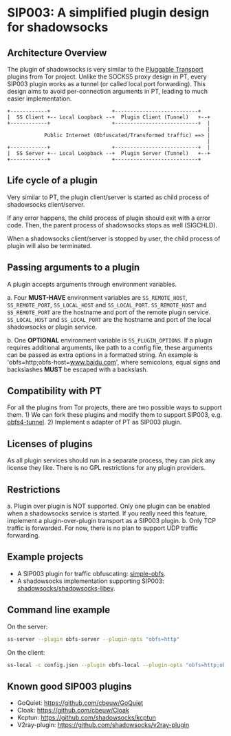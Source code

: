 # SIP003: A simplified plugin design for shadowsocks

## Architecture Overview

The plugin of shadowsocks is very similar to the [Pluggable Transport](https://gitweb.torproject.org/torspec.git/tree/pt-spec.txt) plugins from Tor project. Unlike the SOCKS5 proxy design in PT, every SIP003 plugin works as a tunnel (or called local port forwarding). This design aims to avoid per-connection arguments in PT, leading to much easier implementation.

```
+------------+                    +---------------------------+
|  SS Client +-- Local Loopback --+  Plugin Client (Tunnel)   +--+
+------------+                    +---------------------------+  |
                                                                 |
            Public Internet (Obfuscated/Transformed traffic) ==> |
                                                                 |
+------------+                    +---------------------------+  |
|  SS Server +-- Local Loopback --+  Plugin Server (Tunnel)   +--+
+------------+                    +---------------------------+
```

## Life cycle of a plugin

Very similar to PT, the plugin client/server is started as child process of shadowsocks client/server.

If any error happens, the child process of plugin should exit with a error code. Then, the parent process of shadowsocks stops as well (SIGCHLD). 

When a shadowsocks client/server is stopped by user, the child process of plugin will also be terminated.

## Passing arguments to a plugin

A plugin accepts arguments through environment variables.

a. Four **MUST-HAVE** environment variables are `SS_REMOTE_HOST`, `SS_REMOTE_PORT`, `SS_LOCAL_HOST` and `SS_LOCAL_PORT`. `SS_REMOTE_HOST` and `SS_REMOTE_PORT` are the hostname and port of the remote plugin service. `SS_LOCAL_HOST` and `SS_LOCAL_PORT` are the hostname and port of the local shadowsocks or plugin service.

b. One **OPTIONAL** environment variable is `SS_PLUGIN_OPTIONS`. If a plugin requires additional arguments, like path to a config file, these arguments can be passed as extra options in a formatted string. An example is 'obfs=http;obfs-host=www.baidu.com', where semicolons, equal signs and backslashes **MUST** be escaped with a backslash.

## Compatibility with PT

For all the plugins from Tor projects, there are two possible ways to support them. 1) We can fork these plugins and modify them to support SIP003, e.g. [obfs4-tunnel](https://github.com/madeye/obfs4-tunnel). 2) Implement a adapter of PT as SIP003 plugin.

## Licenses of plugins

As all plugin services should run in a separate process, they can pick any license they like. There is no GPL restrictions for any plugin providers.

## Restrictions

a. Plugin over plugin is NOT supported. Only one plugin can be enabled when a shadowsocks service is started. If you really need this feature, implement a plugin-over-plugin transport as a SIP003 plugin.
b. Only TCP traffic is forwarded. For now, there is no plan to support UDP traffic forwarding.

## Example projects

* A SIP003 plugin for traffic obfuscating: [simple-obfs](https://github.com/shadowsocks/simple-obfs).
* A shadowsocks implementation supporting SIP003: [shadowsocks/shadowsocks-libev](https://github.com/shadowsocks/shadowsocks-libev).

## Command line example

On the server:
```bash
ss-server --plugin obfs-server --plugin-opts "obfs=http"
```

On the client:
```bash
ss-local -c config.json --plugin obfs-local --plugin-opts "obfs=http;obfs-host=www.baidu.com"
```

## Known good SIP003 plugins

* GoQuiet: https://github.com/cbeuw/GoQuiet
* Cloak: https://github.com/cbeuw/Cloak
* Kcptun: https://github.com/shadowsocks/kcptun
* V2ray-plugin: https://github.com/shadowsocks/v2ray-plugin
